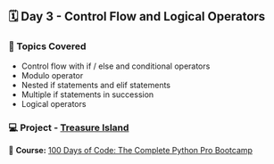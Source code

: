 ## 🗓️ Day 3 - Control Flow and Logical Operators

### 🔑 Topics Covered
- Control flow with if / else and conditional operators
- Modulo operator
- Nested if statements and elif statements
- Multiple if statements in succession
- Logical operators


### 💻 Project - [Treasure Island](https://github.com/MartaReb/100-days-of-code-Python/blob/main/Day%2003/main.py)


📁 **Course:** [100 Days of Code: The Complete Python Pro Bootcamp](https://www.udemy.com/course/100-days-of-code/)
